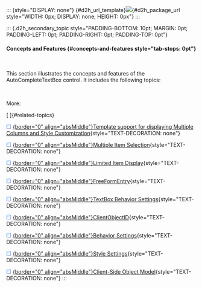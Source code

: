 ::: {style="DISPLAY: none"}
[](ms-xhelp:///?Id=d2h_url_template){#d2h_url_template}![](!package_url!){#d2h_package_url style="WIDTH: 0px; DISPLAY: none; HEIGHT: 0px"}
:::

::: {.d2h_secondary_topic style="PADDING-BOTTOM: 10pt; MARGIN: 0pt; PADDING-LEFT: 0pt; PADDING-RIGHT: 0pt; PADDING-TOP: 0pt"}
#### Concepts and Features {#concepts-and-features style="tab-stops: 0pt"}

 

This section illustrates the concepts and features of the AutoCompleteTextBox control. It includes the following topics:

 

More:

[ ]{#related-topics}

[![](button.gif){border="0" align="absMiddle"}Template support for displaying Multiple Columns and Style Customization](ms-xhelp:///?Id=fca9c924-cf5a-40a9-a980-eb681d1d5ad2){style="TEXT-DECORATION: none"}

[![](button.gif){border="0" align="absMiddle"}Multiple Item Selection](ms-xhelp:///?Id=5bd2d5ae-80c1-4a9e-845e-b264e18a1bdd){style="TEXT-DECORATION: none"}

[![](button.gif){border="0" align="absMiddle"}Limited Item Display](ms-xhelp:///?Id=06385eed-6deb-4248-a909-f73173affad9){style="TEXT-DECORATION: none"}

[![](button.gif){border="0" align="absMiddle"}FreeFormEntry](ms-xhelp:///?Id=ae59c8ca-6139-48e7-9f66-cc0b84754062){style="TEXT-DECORATION: none"}

[![](button.gif){border="0" align="absMiddle"}TextBox Behavior Settings](ms-xhelp:///?Id=717ed36e-c426-4f63-8abf-029e2521548f){style="TEXT-DECORATION: none"}

[![](button.gif){border="0" align="absMiddle"}ClientObjectID](ms-xhelp:///?Id=2ec1d57d-5856-40f7-a8e0-f9b8e4bf94f6){style="TEXT-DECORATION: none"}

[![](button.gif){border="0" align="absMiddle"}Behavior Settings](ms-xhelp:///?Id=0a0675b7-bcd8-4343-a0f2-846bcddd77c6){style="TEXT-DECORATION: none"}

[![](button.gif){border="0" align="absMiddle"}Style Settings](ms-xhelp:///?Id=f2f91a07-d59f-498e-9d95-a0d608fbbdea){style="TEXT-DECORATION: none"}

[![](button.gif){border="0" align="absMiddle"}Client-Side Object Model](ms-xhelp:///?Id=5fe6c073-1491-4f2d-bd71-b7b4966cf25b){style="TEXT-DECORATION: none"}
:::
